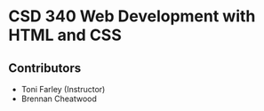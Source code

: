 <h1>CSD 340 Web Development with HTML and CSS</h1>
<h2>Contributors</h2>

* Toni Farley (Instructor)
* Brennan Cheatwood
